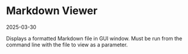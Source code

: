 # Markdown Viewer

2025-03-30

Displays a formatted Markdown file in GUI window. Must be run from the command line with the file to view as a 
parameter.
